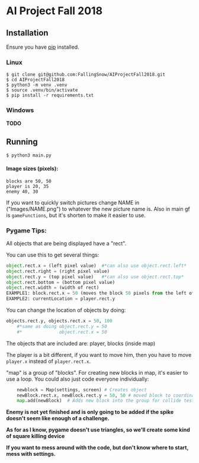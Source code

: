 
# AI Project Fall 2018

## Installation
Ensure you have [pip](https://packaging.python.org/tutorials/installing-packages/#ensure-you-can-run-pip-from-the-command-line) installed.

### Linux
```
$ git clone git@github.com:FallingSnow/AIProjectFall2018.git
$ cd AIProjectFall2018
$ python3 -m venv .venv
$ source .venv/bin/activate
$ pip install -r requirements.txt
```

### Windows
**TODO**

## Running
```
$ python3 main.py
```

#### Image sizes (pixels):
```
blocks are 50, 50
player is 20, 35
enemy 40, 30
```

If you want to quickly switch pictures change NAME in ("Images/NAME.png") to whatever the new picture name is. Also in main gf is `gameFunctions`, but it's shorten to make it easier to use.

### Pygame Tips:

All objects that are being displayed have a "rect".

You can use this to get several things:
```python
object.rect.x = (left pixel value)  #*can also use object.rect.left*
object.rect.right = (right pixel value)
object.rect.y = (top pixel value)   #*can also use object.rect.top*
object.rect.bottom = (bottom pixel value)
object.rect.width = (width of rect)
EXAMPLE1: block.rect.x = 50 (moves the block 50 pixels from the left of the screen)
EXAMPLE2: currentLocation = player.rect.y
```

You can change the location of objects by doing:
```python
objects.rect.y, objects.rect.x = 50, 100
    #*same as doing object.rect.y = 50
    #*              object.rect.x = 50
```

The objects that are included are: player, blocks (inside map)

The player is a bit different, if you want to move him, then you have to move `player.x` instead of `player.rect.x`.

"map" is a group of "blocks". For creating new blocks in map, it's easier to use a loop. You could also just code everyone individually:
```python
    newblock = Map(settings, screen) # Creates object
    newBlock.rect.x, newBlock.rect.y = 50, 50 # moved block to coordinate (50, 50)
    map.add(newBlock)  # Adds new block into the group for collide testing
```

**Enemy is not yet finished and is only going to be added if the spike doesn't seem like enough of a challenge.**

**As for as I know, pygame doesn't use triangles, so we'll create some kind of square killing device**

**If you want to mess around with the code, but don't know where to start, mess with settings.**
